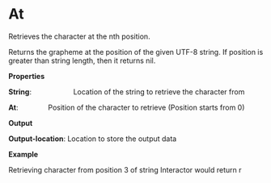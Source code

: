 # At

Retrieves the character at the nth position.

Returns the grapheme at the position of the given UTF-8 string. If position is greater than string length, then it returns nil.

 **Properties**
 

**String**:                     Location of the string to retrieve the character from

**At**:                            Position of the character to retrieve (Position starts from 0)

 **Output**
 

**Output-location**: Location to store the output data

**Example**

Retrieving character from position 3 of string Interactor would return r